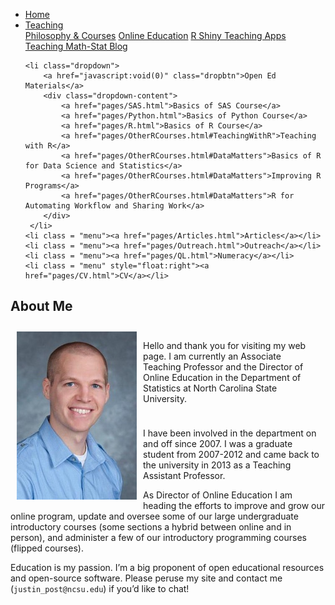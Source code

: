 
<head>
  <link rel="stylesheet" href="css/styles.css">
</head>

<ul class = "menu">
    <li class = "menu"><a href="index.html">Home</a></li>
    <li class="dropdown">
        <a href="javascript:void(0)" class="dropbtn">Teaching</a>
        <div class="dropdown-content">
            <a href="pages/PhilosophyCourses.html">Philosophy & Courses</a>
            <a href="pages/Online.html">Online Education</a>
            <a href="pages/ShinyApps.html">R Shiny Teaching Apps</a>
            <a href="pages/MathStat.html">Teaching Math-Stat Blog</a>
        </div>
     </li>
    
    <li class="dropdown">
        <a href="javascript:void(0)" class="dropbtn">Open Ed Materials</a>
        <div class="dropdown-content">
            <a href="pages/SAS.html">Basics of SAS Course</a>
            <a href="pages/Python.html">Basics of Python Course</a>
            <a href="pages/R.html">Basics of R Course</a>
            <a href="pages/OtherRCourses.html#TeachingWithR">Teaching with R</a>
            <a href="pages/OtherRCourses.html#DataMatters">Basics of R for Data Science and Statistics</a>
            <a href="pages/OtherRCourses.html#DataMatters">Improving R Programs</a>
            <a href="pages/OtherRCourses.html#DataMatters">R for Automating Workflow and Sharing Work</a>
        </div>
     </li>
    <li class = "menu"><a href="pages/Articles.html">Articles</a></li>
    <li class = "menu"><a href="pages/Outreach.html">Outreach</a></li>
    <li class = "menu"><a href="pages/QL.html">Numeracy</a></li>
    <li class = "menu" style="float:right"><a href="pages/CV.html">CV</a></li>
</ul>

## About Me

<div style="float:left;">

<img src = "images/headshot.jpg" alt ="headshot" style="padding: 10px;">

</div>

<div style="padding: 10px;">

Hello and thank you for visiting my web page. I am currently an
Associate Teaching Professor and the Director of Online Education in the
Department of Statistics at North Carolina State University.

</div>

I have been involved in the department on and off since 2007. I was a
graduate student from 2007-2012 and came back to the university in 2013
as a Teaching Assistant Professor.

As Director of Online Education I am heading the efforts to improve and
grow our online program, update and oversee some of our large
undergraduate introductory courses (some sections a hybrid between
online and in person), and administer a few of our introductory
programming courses (flipped courses).

Education is my passion. I’m a big proponent of open educational
resources and open-source software. Please peruse my site and contact me
(`justin_post@ncsu.edu`) if you’d like to chat!
